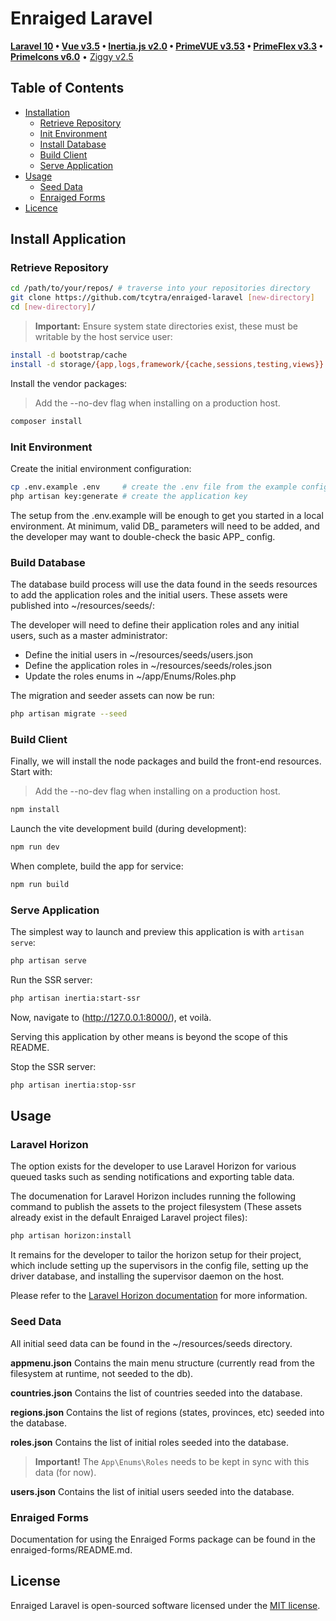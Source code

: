 # Enraiged Laravel

**[Laravel 10](https://laravel.com/docs/10.x/releases)
 • [Vue v3.5](https://vuejs.org/guide/introduction.html)
 • [Inertia.js v2.0](https://inertiajs.com/)
 • [PrimeVUE v3.53](https://v3.primevue.org/setup/)
 • [PrimeFlex v3.3](https://primeflex.org/installation)
 • [PrimeIcons v6.0](https://v3.primevue.org/icons/)**
 • [Ziggy v2.5](https://github.com/tighten/ziggy#readme)


## Table of Contents

- [Installation](#installation)
  * [Retrieve Repository](#retrieve-repository)
  * [Init Environment](#init-environment)
  * [Install Database](#install-database)
  * [Build Client](#build-client)
  * [Serve Application](#serve-application)
- [Usage](#usage)
  * [Seed Data](#seed-data)
  * [Enraiged Forms](#enraiged-forms)
- [Licence](#license)


## Install Application

### Retrieve Repository

```bash
cd /path/to/your/repos/ # traverse into your repositories directory
git clone https://github.com/tcytra/enraiged-laravel [new-directory]
cd [new-directory]/
```

> **Important:** Ensure system state directories exist, these must be writable by the host service user:

```bash
install -d bootstrap/cache
install -d storage/{app,logs,framework/{cache,sessions,testing,views}}
```

Install the vendor packages:

> Add the --no-dev flag when installing on a production host.

```bash
composer install
```


### Init Environment

Create the initial environment configuration:

```bash
cp .env.example .env     # create the .env file from the example config
php artisan key:generate # create the application key
```

The setup from the .env.example will be enough to get you started in a local environment. At minimum, valid DB_ 
parameters will need to be added, and the developer may want to double-check the basic APP_ config.


### Build Database

The database build process will use the data found in the seeds resources to add the application roles and the initial 
users. These assets were published into ~/resources/seeds/:

The developer will need to define their application roles and any initial users, such as a master administrator:

- Define the initial users in ~/resources/seeds/users.json
- Define the application roles in ~/resources/seeds/roles.json
- Update the roles enums in ~/app/Enums/Roles.php


The migration and seeder assets can now be run:

```bash
php artisan migrate --seed
```


### Build Client

Finally, we will install the node packages and build the front-end resources. Start with:

> Add the --no-dev flag when installing on a production host.

```bash
npm install
```

Launch the vite development build (during development):

```bash
npm run dev
```

When complete, build the app for service:

```bash
npm run build
```


### Serve Application

The simplest way to launch and preview this application is with `artisan serve`:

```bash
php artisan serve
```

Run the SSR server:

```bash
php artisan inertia:start-ssr
```

Now, navigate to (http://127.0.0.1:8000/), et voilà.

Serving this application by other means is beyond the scope of this README.


Stop the SSR server:

```bash
php artisan inertia:stop-ssr
```


## Usage

### Laravel Horizon

The option exists for the developer to use Laravel Horizon for various queued tasks such as sending notifications and
exporting table data.

The documenation for Laravel Horizon includes running the following command to publish the assets
to the project filesystem (These assets already exist in the default Enraiged Laravel project files):

```bash
php artisan horizon:install
```

It remains for the developer to tailor the horizon setup for their project, which include setting up the supervisors in
the config file, setting up the driver database, and installing the supervisor daemon on the host.

Please refer to the [Laravel Horizon documentation](https://laravel.com/docs/10.x/horizon) for more information.


### Seed Data

All initial seed data can be found in the ~/resources/seeds directory.

**appmenu.json** Contains the main menu structure (currently read from the filesystem at runtime, not seeded to the db).

**countries.json** Contains the list of countries seeded into the database.

**regions.json** Contains the list of regions (states, provinces, etc) seeded into the database.

**roles.json** Contains the list of initial roles seeded into the database.

> **Important!** The `App\Enums\Roles` needs to be kept in sync with this data (for now).

**users.json** Contains the list of initial users seeded into the database.


### Enraiged Forms

Documentation for using the Enraiged Forms package can be found in the enraiged-forms/README.md.


## License

Enraiged Laravel is open-sourced software licensed under the [MIT license](https://opensource.org/licenses/MIT).

